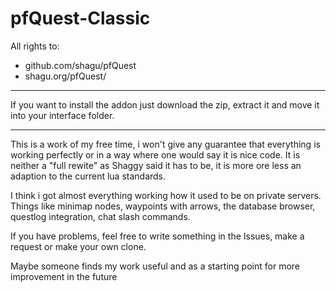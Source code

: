 # pfQuest-Classic


All rights to: 
* github.com/shagu/pfQuest  
* shagu.org/pfQuest/

---

If you want to install the addon just download the zip, extract it and move it into your interface folder.

---

This is a work of my free time, i won't give any guarantee that everything is working perfectly or in a way where one would say it is nice code. It is neither a "full rewite" as Shaggy said it has to be, it is more ore less an adaption to the current lua standards.

I think i got almost everything working how it used to be on private servers. Things like minimap nodes, waypoints with arrows, the database browser, questlog integration, chat slash commands.    

If you have problems, feel free to write something in the Issues, make a request or make your own clone.
 
Maybe someone finds my work useful and as a starting point for more improvement in the future